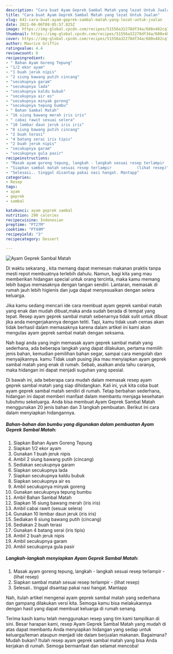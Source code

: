```yaml
---
description: "Cara buat Ayam Geprek Sambal Matah yang lezat Untuk Jualan"
title: "Cara buat Ayam Geprek Sambal Matah yang lezat Untuk Jualan"
slug: 641-cara-buat-ayam-geprek-sambal-matah-yang-lezat-untuk-jualan
date: 2021-06-06T09:05:57.825Z
image: https://img-global.cpcdn.com/recipes/51556a32278df34a/680x482cq70/ayam-geprek-sambal-matah-foto-resep-utama.jpg
thumbnail: https://img-global.cpcdn.com/recipes/51556a32278df34a/680x482cq70/ayam-geprek-sambal-matah-foto-resep-utama.jpg
cover: https://img-global.cpcdn.com/recipes/51556a32278df34a/680x482cq70/ayam-geprek-sambal-matah-foto-resep-utama.jpg
author: Maurice Griffin
ratingvalue: 4.4
reviewcount: 6
recipeingredient:
- " Bahan Ayam Goreng Tepung"
- "1/2 ekor ayam"
- "1 buah jeruk nipis"
- "2 siung bawang putih cincang"
- "secukupnya garam"
- "secukupnya lada"
- "secukupnya kaldu bubuk"
- "secukupnya air es"
- "secukupnya minyak goreng"
- "secukupnya tepung bumbu"
- " Bahan Sambal Matah"
- "16 siung bawang merah iris iris"
- " cabai rawit sesuai selera"
- "10 lembar daun jeruk iris iris"
- "6 siung bawang putih cincang"
- "2 buah terasi"
- "4 batang serai iris tipis"
- "2 buah jeruk nipis"
- "secukupnya garam"
- "secukupnya gula pasir"
recipeinstructions:
- "Masak ayam goreng tepung, langkah - langkah sesuai resep terlampir           (lihat resep)"
- "Siapkan sambal matah sesuai resep terlampir           (lihat resep)"
- "Selesaii.. tinggal disantap pakai nasi hangat. Mantapp"
categories:
- Resep
tags:
- ayam
- geprek
- sambal

katakunci: ayam geprek sambal 
nutrition: 290 calories
recipecuisine: Indonesian
preptime: "PT27M"
cooktime: "PT49M"
recipeyield: "3"
recipecategory: Dessert

---
```



![Ayam Geprek Sambal Matah](https://img-global.cpcdn.com/recipes/51556a32278df34a/680x482cq70/ayam-geprek-sambal-matah-foto-resep-utama.jpg)

Di waktu  sekarang , kita memang dapat memesan makanan praktis tanpa mesti repot membuatnya terlebih dahulu. Namun, bagi kita yang mau memberikan hidangan special untuk orang tercinta, maka kamu memang lebih bagus memasaknya dengan tangan sendiri. Lantaran, memasak di rumah jauh lebih higienis dan juga dapat menyesuaikan dengan selera keluarga.

Jika kamu sedang mencari ide cara membuat ayam geprek sambal matah yang enak dan mudah dibuat,maka anda sudah berada di tempat yang tepat. Resep ayam geprek sambal matah  sebenarnya tidak sulit untuk dibuat jika anda mengerjakannya dengan teliti. Tapi, kamu tidak usah cemas akan tidak berhasil dalam memasaknya 
karena dalam artikel ini kami akan mengulas ayam geprek sambal matah dengan seksama.  



Nah bagi anda yang ingin memasak ayam geprek sambal matah yang sederhana, ada beberapa langkah yang dapat dilakukan, pertama memilih jenis bahan, kemudian pemilihan bahan segar, sampai cara mengolah dan menyajikannya. kamu Tidak usah pusing jika mau menyiapkan ayam geprek sambal matah yang enak di rumah. Sebab, asalkan anda  tahu caranya, maka hidangan ini dapat menjadi suguhan yang spesial.

Di bawah ini, ada beberapa cara mudah dalam memasak resep ayam geprek sambal matah yang siap dihidangkan. Kali ini, yuk kita coba buat ayam geprek sambal matah sendiri di rumah. Tetap berbahan sederhana, hidangan ini dapat memberi manfaat dalam membantu menjaga kesehatan tubuhmu sekeluarga. Anda bisa membuat Ayam Geprek Sambal Matah menggunakan 20 jenis bahan dan 3 langkah pembuatan. Berikut ini cara dalam menyiapkan hidangannya.

<!--inarticleads1-->

##### Bahan-bahan dan bumbu yang digunakan dalam pembuatan Ayam Geprek Sambal Matah:

1. Siapkan  Bahan Ayam Goreng Tepung
1. Siapkan 1/2 ekor ayam
1. Gunakan 1 buah jeruk nipis
1. Ambil 2 siung bawang putih (cincang)
1. Sediakan secukupnya garam
1. Siapkan secukupnya lada
1. Siapkan secukupnya kaldu bubuk
1. Siapkan secukupnya air es
1. Ambil secukupnya minyak goreng
1. Gunakan secukupnya tepung bumbu
1. Ambil  Bahan Sambal Matah
1. Siapkan 16 siung bawang merah (iris iris)
1. Ambil  cabai rawit (sesuai selera)
1. Gunakan 10 lembar daun jeruk (iris iris)
1. Sediakan 6 siung bawang putih (cincang)
1. Sediakan 2 buah terasi
1. Gunakan 4 batang serai (iris tipis)
1. Ambil 2 buah jeruk nipis
1. Ambil secukupnya garam
1. Ambil secukupnya gula pasir




<!--inarticleads2-->

##### Langkah-langkah menyiapkan Ayam Geprek Sambal Matah:

1. Masak ayam goreng tepung, langkah - langkah sesuai resep terlampir -           (lihat resep)
1. Siapkan sambal matah sesuai resep terlampir -           (lihat resep)
1. Selesaii.. tinggal disantap pakai nasi hangat. Mantapp




Nah, itulah artikel mengenai  ayam geprek sambal matah  yang sederhana dan gampang dilakukan versi kita. Semoga kamu bisa melakukannya dengan hasil yang dapat membuat keluarga di rumah senang. 

Terima kasih kamu telah menggunakan resep yang tim kami tampilkan di sini. Besar harapan kami, resep  Ayam Geprek Sambal Matah yang mudah di atas dapat membantu Anda menyiapkan hidangan yang sedap untuk keluarga/teman ataupun menjadi ide dalam berjualan makanan. Bagaimana? Mudah bukan? Itulah resep ayam geprek sambal matah yang bisa Anda kerjakan di rumah. Semoga bermanfaat dan selamat mencoba!

